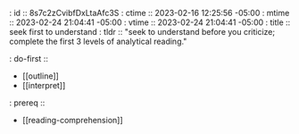 : id    :: 8s7c2zCvibfDxLtaAfc3S
: ctime :: 2023-02-16 12:25:56 -05:00
: mtime :: 2023-02-24 21:04:41 -05:00
: vtime :: 2023-02-24 21:04:41 -05:00
: title :: seek first to understand
: tldr  :: "seek to understand before you criticize; complete the first 3 levels of analytical reading."

: do-first ::
- [[outline]]
- [[interpret]]

: prereq   ::
- [[reading-comprehension]]
